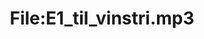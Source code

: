 ---
title: File:E1_til_vinstri.mp3
recording of: til vinstri
reading speed: slow
speaker: E
license: CC0
---